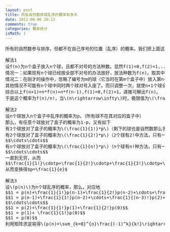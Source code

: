 ```yaml
---
layout: post
title: 所有自然数排成乱序的概率有多大
date: 2011-08-06 20:13
comments: true
categories: 概率统计
isMath: 1
---
```

<pre>所有的自然数参与排序，但都不在自己序号的位置（乱序）的概率。我们把上面这个问题具体化，并分为两步：n个球放入n个盒子内，要求是每个盒子内放且只放一个球，那么所有的球的编号和盒子的编号都不相同的概率是多少？当\(n\rightarrow\infty\)时这个概率是多大？

解法1
设f(n)为n个盒子放入n个球，且都不对号的方法种数。显然f(1)=0,f(2)=1,...下面研究f(n+1)的计算方法，考虑它与f(n)及f(n-1)的关系。
情况一：如果现有n个球已经按全部不对号的办法放好，放法种数为f(n)。取其中任意一种，将第n+1个球和第n+1个盒子拿过来，将前面n个盒子中的任一盒子（如第m个盒子）中的球（肯定不是编号为m的球）放入第n+1个盒子中，然后将第n+1个球放入刚才空出来的盒子中，这样的放法都是合理的，共有n*f(n)种。
情况二：在刚才的操作中，忽略了编号为m的球（它当时在第m个盒子中）放入第n+1个盒子中的情况！即第m个盒中编号为m的球放入第n+1个盒子中，且编号为n+1的球放入第m个盒子中，其余的n-1个球也都不对号。于是又有了n*f(n-1)种放法是合理的。
其他情况不可能有n个球中同时两个球对号入座了。而只调整一次，就使n+1个球全部不对号的。
综合以上f(n+1)=n*f(n)+n*f(n-1),f(1)=0,f(2)=1，递推可解出f(n)。
于是这个概率为f(n)/n!，当\(n\rightarrow\infty\)时，极限值为\(\frac{1}{e}\)

解法2
设n个球放入n个盒子中乱序的概率为p。（所有球不在其对应的盒子中）
那么，有任意个球放对了盒子的概率为1-p，又有如下
有1个球放对了盒子的概率为\(\frac{1}{1!}*p\)（剩下的球也是自然数那么多个）
有2个球放对了盒子的概率为\(\frac{1}{2!}*p\)（2个球有2!中方法，只有一种是全对号的）
$$\cdots\cdots$$
有n个球放对了盒子的概率为\(\frac{1}{n!}*p\)（n个球有n!种方法，只有一种是全对号的）
$$\cdots\cdots$$
一直到无穷，从而
$$\frac{1}{1!}\cdotp+\frac{1}{2!}\cdotp+\frac{1}{3!}\cdotp+\cdots+\frac{1}{n!}\cdotp+\cdots=1-p$$
从而变换得$p=\frac{1}{e}$

解法3
设\(p(n)\)为n个球乱序的概率，那么，对应地
$$1 = p(n)+\frac{1}{1!}p(n-1)+\frac{1}{2!}p(n-2)+\cdots+\frac{1}{(n-2)!}p(2)+\frac{1}{(n-1)!}p(1)+\frac{1}{n!}p(0)$$
$$1 = p(n-1)+\frac{1}{1!}p(n-2)+\cdots+\frac{1}{(n-3)!}p(2)+\frac{1}{(n-2)!}p(1)+\frac{1}({n-1)!}p(0)$$
$$\cdots\cdots$$
$$1 = p(2)+\frac{1}{1!}p(1)+\frac{1}{2!}p(0)$$
$$1 = p(1)+ \frac{1}{1!}p(0)$$
$$1 = p(0)$$
利用矩阵求逆易得\(p(n)=\sum_{k=0}^{n}\frac{(-1)^k}{k!}\rightarrow\frac{1}{e}\)

</pre>
